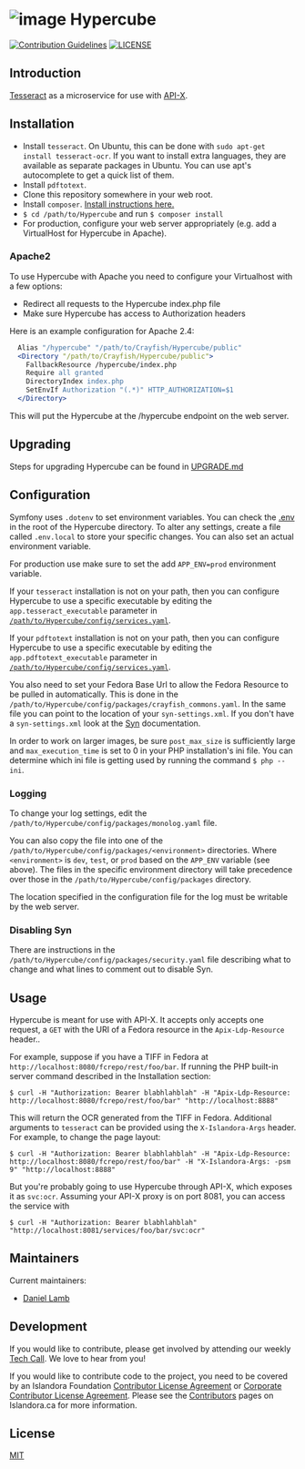 # ![image](https://cloud.githubusercontent.com/assets/2371345/24111014/dbc65c56-0d73-11e7-91f0-06af315f78a8.png) Hypercube
[![Contribution Guidelines][2]](./CONTRIBUTING.md)
[![LICENSE][3]](./LICENSE)

## Introduction

[Tesseract][9] as a microservice for use with [API-X][10].

## Installation

- Install `tesseract`.  On Ubuntu, this can be done with `sudo apt-get install tesseract-ocr`.  If you want to install extra languages, they are available as separate packages in Ubuntu.  You can use apt's autocomplete to get a quick list of them.
- Install `pdftotext`.
- Clone this repository somewhere in your web root.
- Install `composer`.  [Install instructions here.][4]
- `$ cd /path/to/Hypercube` and run `$ composer install`
- For production, configure your web server appropriately (e.g. add a VirtualHost for Hypercube in Apache).

### Apache2

To use Hypercube with Apache you need to configure your Virtualhost with a few options:
- Redirect all requests to the Hypercube index.php file
- Make sure Hypercube has access to Authorization headers

Here is an example configuration for Apache 2.4:
```apache
  Alias "/hypercube" "/path/to/Crayfish/Hypercube/public"
  <Directory "/path/to/Crayfish/Hypercube/public">
    FallbackResource /hypercube/index.php
    Require all granted
    DirectoryIndex index.php
    SetEnvIf Authorization "(.*)" HTTP_AUTHORIZATION=$1
  </Directory>
```

This will put the Hypercube at the /hypercube endpoint on the web server.

## Upgrading

Steps for upgrading Hypercube can be found in [UPGRADE.md](UPGRADE.md)

## Configuration

Symfony uses `.dotenv` to set environment variables. You can check the [.env](./.env) in the root of the Hypercube directory.
To alter any settings, create a file called `.env.local` to store your specific changes. You can also set an actual environment
variable.

For production use make sure to set the add `APP_ENV=prod` environment variable.

If your `tesseract` installation is not on your path, then you can configure Hypercube to use a specific executable by editing
the `app.tesseract_executable` parameter in [`/path/to/Hypercube/config/services.yaml`](./config/services.yaml).

If your `pdftotext` installation is not on your path, then you can configure Hypercube to use a specific executable by editing
the `app.pdftotext_executable` parameter in [`/path/to/Hypercube/config/services.yaml`](./config/services.yaml).

You also need to set your Fedora Base Url to allow the Fedora Resource to be pulled in automatically. This is done in the
`/path/to/Hypercube/config/packages/crayfish_commons.yaml`. In the same file you can point to the location of your `syn-settings.xml`.
If you don't have a `syn-settings.xml` look at the [Syn](http://github.com/Islandora/Syn) documentation.

In order to work on larger images, be sure `post_max_size` is sufficiently large and `max_execution_time` is set to 0 in your PHP
installation's ini file.  You can determine which ini file is getting used by running the command `$ php --ini`.

### Logging

To change your log settings, edit the `/path/to/Hypercube/config/packages/monolog.yaml` file.

You can also copy the file into one of the `/path/to/Hypercube/config/packages/<environment>` directories.
Where `<environment>` is `dev`, `test`, or `prod` based on the `APP_ENV` variable (see above). The files in the specific
environment directory will take precedence over those in the `/path/to/Hypercube/config/packages` directory.

The location specified in the configuration file for the log must be writable by the web server.

### Disabling Syn

There are instructions in the `/path/to/Hypercube/config/packages/security.yaml` file describing what to change and what lines
to comment out to disable Syn.

## Usage

Hypercube is meant for use with API-X.  It accepts only accepts one request, a `GET` with the URI of a Fedora resource in the `Apix-Ldp-Resource` header..

For example, suppose if you have a TIFF in Fedora at `http://localhost:8080/fcrepo/rest/foo/bar`.  If running the PHP built-in server command described in the Installation section:
```
$ curl -H "Authorization: Bearer blabhlahblah" -H "Apix-Ldp-Resource: http://localhost:8080/fcrepo/rest/foo/bar" "http://localhost:8888"
```

This will return the OCR generated from the TIFF in Fedora.  Additional arguments to `tesseract` can be provided using the `X-Islandora-Args` header.  For example, to change the page layout:
```
$ curl -H "Authorization: Bearer blabhlahblah" -H "Apix-Ldp-Resource: http://localhost:8080/fcrepo/rest/foo/bar" -H "X-Islandora-Args: -psm 9" "http://localhost:8888"
```

But you're probably going to use Hypercube through API-X, which exposes it as `svc:ocr`.  Assuming your API-X proxy is on port 8081, you can access the service with
```
$ curl -H "Authorization: Bearer blabhlahblah" "http://localhost:8081/services/foo/bar/svc:ocr"
```

## Maintainers

Current maintainers:

* [Daniel Lamb](https://github.com/dannylamb)

## Development

If you would like to contribute, please get involved by attending our weekly [Tech Call](https://github.com/Islandora/docuentation/wiki). We love to hear from you!

If you would like to contribute code to the project, you need to be covered by an Islandora Foundation [Contributor License Agreement](http://islandora.ca/sites/default/files/islandora_cla.pdf) or [Corporate Contributor License Agreement](http://islandora.ca/sites/default/files/islandora_ccla.pdf). Please see the [Contributors](http://islandora.ca/resources/contributors) pages on Islandora.ca for more information.

## License

[MIT](https://opensource.org/licenses/MIT)

[2]: http://img.shields.io/badge/CONTRIBUTING-Guidelines-blue.svg
[3]: https://img.shields.io/badge/license-MIT-blue.svg?style=flat-square
[4]: https://getcomposer.org/download/
[9]: https://github.com/tesseract-ocr
[10]: https://github.com/fcrepo4-labs/fcrepo-api-x

